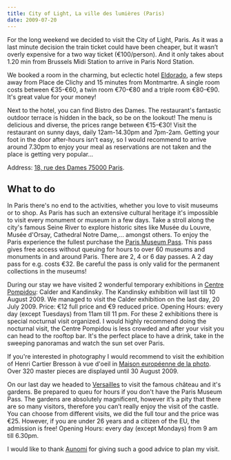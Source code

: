 ```yaml
---
title: City of Light, La ville des lumières (Paris)
date: 2009-07-20
---
```


For the long weekend we decided to visit the City of Light, Paris. As it was a last minute decision the train ticket could have been cheaper, but it wasn’t overly expensive for a two way ticket (€100/person). And it only takes about 1.20 min from Brussels Midi Station to arrive in Paris Nord Station.

We booked a room in the charming, but eclectic hotel [Eldorado](http://www.eldoradohotel.fr/ "Hotel Eldorado, Paris"), a few steps away from Place de Clichy and 15 minutes from Montmartre. A single room costs between €35-€60, a twin room €70-€80 and a triple room €80-€90. It's great value for your money!

Next to the hotel, you can find Bistro des Dames. The restaurant's fantastic outdoor terrace is hidden in the back, so be on the lookout! The menu is delicious and diverse, the prices range between €15-€30! Visit the restaurant on sunny days, daily 12am-14.30pm and 7pm-2am. Getting your foot in the door after-hours isn’t easy, so I would recommend to arrive around 7.30pm to enjoy your meal as reservations are not taken and the place is getting very popular...

Address: [18, rue des Dames 75000 Paris](http://maps.google.fr/maps?f=q&source=s_q&hl=fr&geocode=&q=18,+rue+des+Dames+75000+Paris&sll=46.75984,1.738281&sspn=8.44504,19.753418&ie=UTF8&hq=&hnear=18+Rue+des+Dames,+75017+Paris,+Ile-de-France&ll=48.885164,2.325089&spn=0.007916,0.01929&z=16&iwloc=A "Hotel Eldorado on Google Maps").

## What to do

In Paris there's no end to the activities, whether you love to visit museums or to shop. As Paris has such an extensive cultural heritage it's impossible to visit every monument or museum in a few days. Take a stroll along the city's famous Seine River to explore historic sites like Musée du Louvre, Musée d'Orsay, Cathedral Notre Dame,... amongst others. To enjoy the Paris experience the fullest purchase the [Paris Museum Pass](http://www.parismuseumpass.com/en/ "Paris Museum Pass official website"). This pass gives free access without queuing for hours to over 60 museums and monuments in and around Paris. There are 2, 4 or 6 day passes. A 2 day pass for e.g. costs €32. Be careful the pass is only valid for the permanent collections in the museums!

During our stay we have visited 2 wonderful temporary exhibitions in [Centre Pompidou](http://www.centrepompidou.fr/ "Centre Pompidou official website"): Calder and Kandinsky. The Kandinsky exhibition will last till 10 August 2009. We managed to visit the Calder exhibition on the last day, 20 July 2009. Price: €12 full price and €9 reduced price. Opening Hours: every day (except Tuesdays) from 11am till 11 pm. For these 2 exhibitions there is special nocturnal visit organized. I would highly recommend doing the nocturnal visit, the Centre Pompidou is less crowded and after your visit you can head to the rooftop bar. It's the perfect place to have a drink, take in the sweeping panoramas and watch the sun set over Paris.

If you're interested in photography I would recommend to visit the exhibition of Henri Cartier Bresson à vue d'oeil in [Maison européenne de la photo](http://www.mep-fr.org/ "Maison européenne de la photo official website"). Over 320 master pieces are displayed until 30 August 2009.

On our last day we headed to [Versailles](http://www.chateauversailles.fr/ "Chateau Versailles official website") to visit the famous château and it's gardens. Be prepared to queu for hours if you don't have the Paris Museum Pass. The gardens are absolutely magnificent, however it’s a pity that there are so many visitors, therefore you can’t really enjoy the visit of the castle. You can choose from different visits, we did the full tour and the price was €25. However, if you are under 26 years and a citizen of the EU, the admission is free! Opening Hours: every day (except Mondays) from 9 am till 6.30pm.

I would like to thank [Aunomi](http://aunomi.canalblog.com/ "Aunomi's travel blog (in French)") for giving such a good advice to plan my visit.
